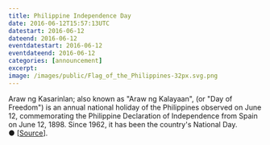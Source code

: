 ```yaml
---
title: Philippine Independence Day
date: 2016-06-12T15:57:13UTC
datestart: 2016-06-12
dateend: 2016-06-12
eventdatestart: 2016-06-12
eventdateend: 2016-06-12
categories: [announcement]
excerpt:
image: /images/public/Flag_of_the_Philippines-32px.svg.png
---
```


Araw ng Kasarinlan; also known as "Araw ng Kalayaan", (or "Day of Freedom") is an annual national holiday of the Philippines observed on June 12, commemorating the Philippine Declaration of Independence from Spain on June 12, 1898. Since 1962, it has been the country's National Day.
&#x25cf;&nbsp;[[Source](https://en.wikipedia.org/wiki/Independence_Day_(Philippines))].